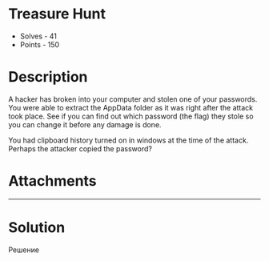 # Treasure Hunt
- Solves - 41
- Points - 150
#
# Description
A hacker has broken into your computer and stolen one of your passwords. 
You were able to extract the AppData folder as it was right after the attack took place. 
See if you can find out which password (the flag) they stole so you can change it before any damage is done.

You had clipboard history turned on in windows at the time of the attack. Perhaps the attacker copied the password? 

# Attachments
-----
# Solution
Решение
